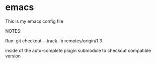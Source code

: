 emacs
=====

This is my emacs config file

NOTES:

Run:
git checkout --track -b remotes/origin/1.3

inside of the auto-complete plugin submodule to checkout compatible version